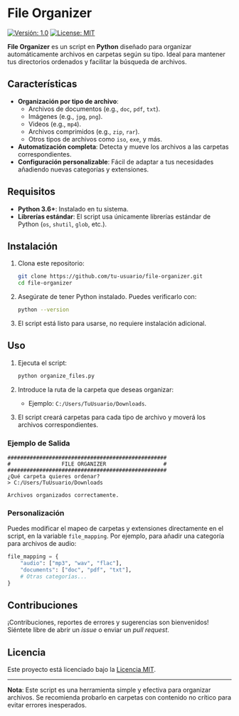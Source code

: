 # File Organizer

[![Versión: 1.0](https://img.shields.io/badge/Version-1.0-blue.svg)](./README.md)
[![License: MIT](https://img.shields.io/badge/License-MIT-yellow.svg)](./LICENSE)

**File Organizer** es un script en **Python** diseñado para organizar automáticamente archivos en carpetas según su tipo. Ideal para mantener tus directorios ordenados y facilitar la búsqueda de archivos.

## Características

- **Organización por tipo de archivo**:
  - Archivos de documentos (e.g., `doc`, `pdf`, `txt`).
  - Imágenes (e.g., `jpg`, `png`).
  - Videos (e.g., `mp4`).
  - Archivos comprimidos (e.g., `zip`, `rar`).
  - Otros tipos de archivos como `iso`, `exe`, y más.
- **Automatización completa**: Detecta y mueve los archivos a las carpetas correspondientes.
- **Configuración personalizable**: Fácil de adaptar a tus necesidades añadiendo nuevas categorías y extensiones.

## Requisitos

- **Python 3.6+**: Instalado en tu sistema.
- **Librerías estándar**: El script usa únicamente librerías estándar de Python (`os`, `shutil`, `glob`, etc.).

## Instalación

1. Clona este repositorio:
   ```bash
   git clone https://github.com/tu-usuario/file-organizer.git
   cd file-organizer
   ```

2. Asegúrate de tener Python instalado. Puedes verificarlo con:
   ```bash
   python --version
   ```

3. El script está listo para usarse, no requiere instalación adicional.

## Uso

1. Ejecuta el script:
   ```bash
   python organize_files.py
   ```

2. Introduce la ruta de la carpeta que deseas organizar:
   - Ejemplo: `C:/Users/TuUsuario/Downloads`.

3. El script creará carpetas para cada tipo de archivo y moverá los archivos correspondientes.

### Ejemplo de Salida

```plaintext
##################################################
#                FILE ORGANIZER                  #
##################################################
¿Qué carpeta quieres ordenar?
> C:/Users/TuUsuario/Downloads

Archivos organizados correctamente.
```

### Personalización

Puedes modificar el mapeo de carpetas y extensiones directamente en el script, en la variable `file_mapping`. Por ejemplo, para añadir una categoría para archivos de audio:

```python
file_mapping = {
    "audio": ["mp3", "wav", "flac"],
    "documents": ["doc", "pdf", "txt"],
    # Otras categorías...
}
```

## Contribuciones

¡Contribuciones, reportes de errores y sugerencias son bienvenidos! Siéntete libre de abrir un _issue_ o enviar un _pull request_.

## Licencia

Este proyecto está licenciado bajo la [Licencia MIT](./LICENSE).

---

**Nota**: Este script es una herramienta simple y efectiva para organizar archivos. Se recomienda probarlo en carpetas con contenido no crítico para evitar errores inesperados.
